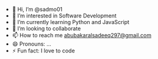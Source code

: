 - 👋 Hi, I’m @sadmo01
- 👀 I’m interested in Software Development
- 🌱 I’m currently learning Python and JavaScript
- 💞️ I’m looking to collaborate 
- 📫 How to reach me abubakaralsadeeq297@gmail.com
- 😄 Pronouns: ...
- ⚡ Fun fact: I love to code

<!---
sadmo01/sadmo01 is a ✨ special ✨ repository because its `README.md` (this file) appears on your GitHub profile.
You can click the Preview link to take a look at your changes.
--->
